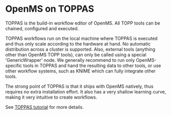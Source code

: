 OpenMS on TOPPAS
================

TOPPAS is the build-in workflow editor of OpenMS.
All TOPP tools can be chained, configured and executed.

TOPPAS workflows run on the local machine where TOPPAS is executed and thus only scale according to the hardware at hand. No automatic distribution across a cluster is supported.
Also, external tools (anything other than OpenMS TOPP tools), can only be called using a special 'GenericWrapper' node. We generally recommend to run only OpenMS-specific tools in TOPPAS
and hand the resulting data to other tools, or use other workflow systems, such as KNIME which can fully integrate other tools.

The strong point of TOPPAS is that it ships with OpenMS natively, thus requires no extra installation effort.
It also has a very shallow learning curve, making it very intuitive to create workflows.

See [TOPPAS tutorial](https://openms.de/doxygen/nightly/html/TOPPAS_tutorial.html) for more details.